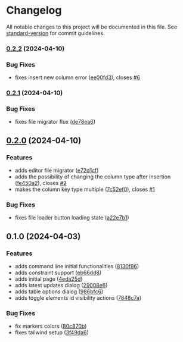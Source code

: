# Changelog

All notable changes to this project will be documented in this file. See [standard-version](https://github.com/conventional-changelog/standard-version) for commit guidelines.

### [0.2.2](https://github.com/LeandroCesarr/crow-erd/compare/v0.2.1...v0.2.2) (2024-04-10)


### Bug Fixes

* fixes insert new column error ([ee00fd3](https://github.com/LeandroCesarr/crow-erd/commit/ee00fd3f100bcf69240b00db22811e1c00ecf1a1)), closes [#6](https://github.com/LeandroCesarr/crow-erd/issues/6)

### [0.2.1](https://github.com/LeandroCesarr/crow-erd/compare/v0.2.0...v0.2.1) (2024-04-10)


### Bug Fixes

* fixes file migrator flux ([de78ea6](https://github.com/LeandroCesarr/crow-erd/commit/de78ea66eb939faded0c4820d90e49614eeaed14))

## [0.2.0](https://github.com/LeandroCesarr/crow-erd/compare/v0.1.0...v0.2.0) (2024-04-10)


### Features

* adds editor file migrator ([e72d1cf](https://github.com/LeandroCesarr/crow-erd/commit/e72d1cf69b88654cd013f222b5abc3a7f8e81626))
* adds the possibility of changing the column type after insertion ([fe450a2](https://github.com/LeandroCesarr/crow-erd/commit/fe450a27c3e7246559adf6ed44c2f7839d1e07f7)), closes [#2](https://github.com/LeandroCesarr/crow-erd/issues/2)
* makes the column key type multiple ([7c52ef0](https://github.com/LeandroCesarr/crow-erd/commit/7c52ef0ead5a38de01807a2051778a40e999e451)), closes [#1](https://github.com/LeandroCesarr/crow-erd/issues/1)


### Bug Fixes

* fixes file loader button loading state ([a22e7b1](https://github.com/LeandroCesarr/crow-erd/commit/a22e7b1242c85d37994336f28065130160f3e676))

## 0.1.0 (2024-04-03)


### Features

* adds command line initial functionalities ([8130f86](https://github.com/LeandroCesarr/crow-erd/commit/8130f8651c33dd2a7dc95e764b5824f8c5543e53))
* adds constraint support ([eb66dd8](https://github.com/LeandroCesarr/crow-erd/commit/eb66dd8d908f8ea1d90101167df54e4e20389044))
* adds initial page ([4eda25d](https://github.com/LeandroCesarr/crow-erd/commit/4eda25d4087bee367f49fd235c6bb8db46238675))
* adds latest updates dialog ([29008e6](https://github.com/LeandroCesarr/crow-erd/commit/29008e6e66f26fcb259ff1bcbd9e0280dd12e175))
* adds table options dialog ([986bfc6](https://github.com/LeandroCesarr/crow-erd/commit/986bfc6061e87f8eacc050644369717fead2ba7f))
* adds toggle elements id visibility actions ([7848c7a](https://github.com/LeandroCesarr/crow-erd/commit/7848c7ad887498fb12c58ca18b28d682105f1e42))


### Bug Fixes

* fix markers colors ([80c870b](https://github.com/LeandroCesarr/crow-erd/commit/80c870b76d259fd3936b88253c3846ba43d58782))
* fixes tailwind setup ([3f49da6](https://github.com/LeandroCesarr/crow-erd/commit/3f49da6355edf8cfba0eda028ccf3788df6d6d2a))

